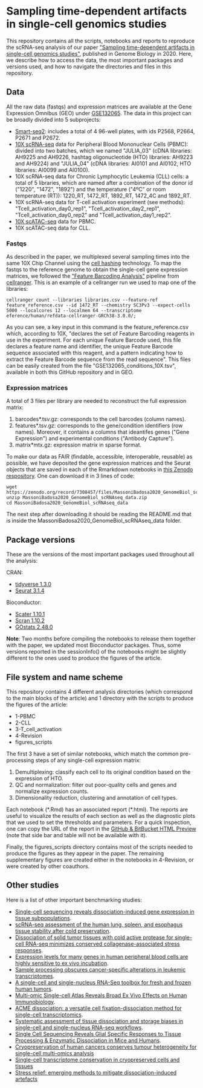 # Sampling time-dependent artifacts in single-cell genomics studies

This repository contains all the scripts, notebooks and reports to reproduce the scRNA-seq analysis of our paper ["Sampling time-dependent artifacts in single-cell genomics studies"](https://genomebiology.biomedcentral.com/articles/10.1186/s13059-020-02032-0), published in Genome Biology in 2020. Here, we describe how to access the data, the most important packages and versions used, and how to navigate the directories and files in this repository.

## Data

All the raw data (fastqs) and expression matrices are available at the Gene Expression Omnibus (GEO) under [GSE132065](https://www.ncbi.nlm.nih.gov/geo/query/acc.cgi?acc=GSE132065). The data in this project can be broadly divided into 5 subprojects:

- [Smart-seq2](https://www.nature.com/articles/nprot.2014.006): includes a total of 4 96-well plates, with ids P2568, P2664, P2671 and P2672.
- [10X scRNA-seq](https://www.10xgenomics.com/products/single-cell/) data for Peripheral Blood Mononuclear Cells (PBMC): divided into two batches, which we named "JULIA_03" (cDNA libraries: AH9225 and AH9226, hashtag oligonucleotide (HTO) libraries: AH9223 and AH9224) and "JULIA_04" (cDNA libraries: AI0101 and AI0102, HTO libraries: AI0099 and AI0100).
- 10X scRNA-seq data for Chronic Lymphocytic Leukemia (CLL) cells: a total of 5 libraries, which are named after a combination of the donor id ("1220", "1472", "1892") and the temperature ("4ºC" or room temperature (RT)): 1220_RT, 1472_RT, 1892_RT, 1472_4C and 1892_RT.
- 10X scRNA-seq data for T-cell activation experiment (see methods): "Tcell_activation_day0_rep1", "Tcell_activation_day2_rep1", "Tcell_activation_day0_rep2" and "Tcell_activation_day1_rep2".
- [10X scATAC-seq](https://www.10xgenomics.com/products/single-cell-atac/) data for PBMC.
- 10X scATAC-seq data for CLL.


### Fastqs

As described in the paper, we multiplexed several sampling times into the same 10X Chip Channel using the [cell hashing](https://genomebiology.biomedcentral.com/articles/10.1186/s13059-018-1603-1) technology. To map the fastqs to the reference genome to obtain the single-cell gene expression matrices, we followed the ["Feature Barcoding Analysis"](https://support.10xgenomics.com/single-cell-gene-expression/software/pipelines/latest/using/feature-bc-analysis) pipeline from [cellranger](https://support.10xgenomics.com/single-cell-gene-expression/software/pipelines/latest/what-is-cell-ranger). This is an example of a cellranger run we used to map one of the libraries:

```{bash}
cellranger count --libraries libraries.csv --feature-ref feature_reference.csv --id 1472_RT --chemistry SC3Pv3 --expect-cells 5000 --localcores 12 --localmem 64 --transcriptome eference/human/refdata-cellranger-GRCh38-3.0.0/;
```

As you can see, a key input in this command is the feature_reference.csv which, according to 10X, "declares the set of Feature Barcoding reagents in use in the experiment. For each unique Feature Barcode used, this file declares a feature name and identifier, the unique Feature Barcode sequence associated with this reagent, and a pattern indicating how to extract the Feature Barcode sequence from the read sequence". This files can be easily created from the file "GSE132065_conditions_10X.tsv", available in both this GitHub repository and in GEO.


### Expression matrices
A total of 3 files per library are needed to reconstruct the full expression matrix:

1. barcodes*.tsv.gz: corresponds to the cell barcodes (column names).
2. features*.tsv.gz: corresponds to the gene/condition identifiers (row names). Moreover, it contains a columns that ideantifes genes ("Gene Expression") and experimental conditions ("Antibody Capture").
3. matrix*mtx.gz: expression matrix in sparse format.


To make our data as FAIR (findable, accessible, interoperable, reusable) as possible, we have deposited the gene expression matrices and the Seurat objects that are saved in each of the Rmarkdown notebooks in [this Zenodo respository](https://zenodo.org/record/7308457#.Y2veY-zMJAc). One can download it in 3 lines of code:

```{bash}
wget https://zenodo.org/record/7308457/files/MassoniBadosa2020_GenomeBiol_scRNAseq_data.zip
unzip MassoniBadosa2020_GenomeBiol_scRNAseq_data.zip
cd MassoniBadosa2020_GenomeBiol_scRNAseq_data
```

The next step after downloading it should be reading the README.md that is inside the MassoniBadosa2020_GenomeBiol_scRNAseq_data folder.


## Package versions

These are the versions of the most important packages used throughout all the analysis:

CRAN:

* [tidyverse 1.3.0](https://cran.r-project.org/web/packages/tidyverse/vignettes/paper.html)
* [Seurat 3.1.4](https://www.cell.com/cell/fulltext/S0092-8674(19)30559-8?_returnURL=https%3A%2F%2Flinkinghub.elsevier.com%2Fretrieve%2Fpii%2FS0092867419305598%3Fshowall%3Dtrue)

Bioconductor:

* [Scater 1.10.1](https://academic.oup.com/bioinformatics/article/33/8/1179/2907823)
* [Scran 1.10.2](https://genomebiology.biomedcentral.com/articles/10.1186/s13059-016-0947-7)
* [GOstats 2.48.0](https://academic.oup.com/bioinformatics/article/23/2/257/204776)

**Note**: Two months before compiling the notebooks to release them together with the paper, we updated most Bioconductor packages. Thus, some versions reported in the sessionInfo() of the notebooks might be slightly different to the ones used to produce the figures of the article.


## File system and name scheme

This repository contains 4 different analysis directories (which correspond to the main blocks of the article) and 1 directory with the scripts to produce the figures of the article:

* 1-PBMC
* 2-CLL
* 3-T_cell_activation
* 4-Revision
* figures_scripts

The first 3 have a set of similar notebooks, which match the common pre-processing steps of any single-cell expression matrix:

1. Demultiplexing: classify each cell to its original condition based on the expression of HTO.
2. QC and normalization: filter out poor-quality cells and genes and normalize expression counts.
3. Dimensionality reduction, clustering and annotation of cell types.

Each notebook (\*.Rmd) has an associated report (\*.html). The reports are useful to visualize the results of each section as well as the diagnostic plots that we used to set the thresholds and parameters. For a quick inspection, one can copy the URL of the report in the [GitHub & BitBucket HTML Preview](https://htmlpreview.github.io/) (note that side bar and table will not be available with it).

Finally, the figures_scripts directory contains most of the scripts needed to produce the figures as they appear in the paper. The remaining supplementary figures are created either in the notebooks in 4-Revision, or were created by other coauthors.


## Other studies

Here is a list of other important benchmarking studies:

* [Single-cell sequencing reveals dissociation-induced gene expression in tissue subpopulations](https://www.nature.com/articles/nmeth.4437).
* [scRNA-seq assessment of the human lung, spleen, and esophagus tissue stability after cold preservation](https://genomebiology.biomedcentral.com/articles/10.1186/s13059-019-1906-x).
* [Dissociation of solid tumor tissues with cold active protease for single-cell RNA-seq minimizes conserved collagenase-associated stress responses](https://genomebiology.biomedcentral.com/articles/10.1186/s13059-019-1830-0).
* [Expression levels for many genes in human peripheral blood cells are highly sensitive to ex vivo incubation](https://www.nature.com/articles/6364098).
* [Sample processing obscures cancer-specific alterations in leukemic transcriptomes](https://www.pnas.org/content/111/47/16802).
* [A single-cell and single-nucleus RNA-Seq toolbox for fresh and frozen human tumors](https://www.nature.com/articles/s41591-020-0844-1).
* [Multi-omic Single-cell Atlas Reveals Broad Ex Vivo Effects on Human Immunobiology](https://www.biorxiv.org/content/10.1101/2020.10.18.344663v4).
* [ACME dissociation: a versatile cell fixation-dissociation method for single-cell transcriptomics](https://www.biorxiv.org/content/10.1101/2020.05.26.117234v2).
* [Systematic assessment of tissue dissociation and storage biases in single-cell and single-nucleus RNA-seq workflows](https://genomebiology.biomedcentral.com/articles/10.1186/s13059-020-02048-6).
* [Single Cell Sequencing Reveals Glial Specific Responses to Tissue Processing & Enzymatic Dissociation in Mice and Humans](https://www.biorxiv.org/content/10.1101/2020.12.03.408542v1).
* [Cryopreservation of human cancers conserves tumour heterogeneity for single-cell multi-omics analysis](https://genomemedicine.biomedcentral.com/articles/10.1186/s13073-021-00885-z?elqTrackId=283abc61b2f44964b72a610cb61f2b11&elq=2137b432e40849a3a608a59ec01ee7d3&elqaid=31262&elqat=1&elqCampaignId=10610)
* [Single-cell transcriptome conservation in cryopreserved cells and tissues](https://genomebiology.biomedcentral.com/articles/10.1186/s13059-017-1171-9)
* [Stress relief: emerging methods to mitigate dissociation-induced artefacts](https://www.cell.com/trends/cell-biology/fulltext/S0962-8924(21)00096-9)
